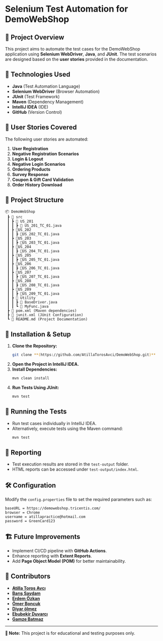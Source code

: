 # Selenium Test Automation for DemoWebShop

## 📌 Project Overview
This project aims to automate the test cases for the DemoWebShop application using **Selenium WebDriver**, **Java**, and **JUnit**. The test scenarios are designed based on the **user stories** provided in the documentation.

## 🔧 Technologies Used
- **Java** (Test Automation Language)
- **Selenium WebDriver** (Browser Automation)
- **JUnit** (Test Framework)
- **Maven** (Dependency Management)
- **IntelliJ IDEA** (IDE)
- **GitHub** (Version Control)

## 📜 User Stories Covered
The following user stories are automated:
1. **User Registration**
2. **Negative Registration Scenarios**
3. **Login & Logout**
4. **Negative Login Scenarios**
5. **Ordering Products**
6. **Survey Response**
7. **Coupon & Gift Card Validation**
8. **Order History Download**

## 📂 Project Structure
```
📦 DemoWebShop
 ┣ 📂 src
 ┃ ┣ 📂 US_201
 ┃ ┃ ┣ 📝 US_201_TC_01.java
 ┃ ┣ 📂US_202
 ┃ ┃ ┣ 📝US_202_TC_01.java
 ┃ ┣ 📂US_203
 ┃ ┃ ┣ 📝US_203_TC_01.java
 ┃ ┣ 📂US_204
 ┃ ┃ ┣ 📝US_204_TC_01.java
 ┃ ┣ 📂US_205
 ┃ ┃ ┣ 📝US_205_TC_01.java
 ┃ ┣ 📂US_206
 ┃ ┃ ┣ 📝US_206_TC_01.java
 ┃ ┣ 📂US_207
 ┃ ┃ ┣ 📝US_207_TC_01.java
 ┃ ┣ 📂US_208
 ┃ ┃ ┣ 📝US_208_TC_01.java
 ┃ ┣ 📂US_209
 ┃ ┃ ┣ 📝US_209_TC_01.java
 ┃ ┣ 📂 Utility
 ┃ ┃ ┣ 📝 BaseDriver.java
 ┃ ┃ ┗ 📝 MyFunc.java
 ┣ 📜 pom.xml (Maven dependencies)
 ┣ 📜 junit.xml (JUnit Configuration)
 ┗ 📜 README.md (Project Documentation)
```

## 🚀 Installation & Setup
1. **Clone the Repository:**
   ```sh
   git clone **(https://github.com/AtillaTorosAvci/DemoWebShop.git)**
   ```
2. **Open the Project in IntelliJ IDEA.**
3. **Install Dependencies:**
   ```sh
   mvn clean install
   ```
4. **Run Tests Using JUnit:**
   ```sh
   mvn test
   ```

## 🧪 Running the Tests
- Run test cases individually in IntelliJ IDEA.
- Alternatively, execute tests using the Maven command:
  ```sh
  mvn test
  ```

## 📄 Reporting
- Test execution results are stored in the `test-output` folder.
- HTML reports can be accessed under `test-output/index.html`.

## 🛠 Configuration
Modify the `config.properties` file to set the required parameters such as:
```
baseURL = https://demowebshop.tricentis.com/
browser = Chrome
username = atillapractice@hotmail.com
password = GreenCard123
```

## 🏗️ Future Improvements
- Implement CI/CD pipeline with **GitHub Actions**.
- Enhance reporting with **Extent Reports**.
- Add **Page Object Model (POM)** for better maintainability.

## 📌 Contributors
- **[Atilla Toros Avcı](https://github.com/AtillaTorosAvci)** 
- **[Barış Saydam](https://github.com/BarisSaydam)**
- **[Erdem Özkan](https://github.com/ErdemOzkann)**
- **[Ömer Boncuk](https://github.com/palanque92)**
- **[Diyar ölmez](https://github.com/diyarolmezz)**
- **[Ebubekir Duvarcı](https://github.com/Ebubekir2025)**
- **[Gamze Batmaz](https://github.com/GAMZE3845/)**
---

**📌 Note:** This project is for educational and testing purposes only.
